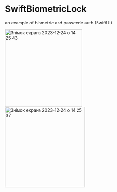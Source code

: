# SwiftBiometricLock
an example of biometric and passcode auth (SwiftUI)



<img width="253" alt="Знімок екрана 2023-12-24 о 14 25 43" src="https://github.com/antila3567/SwiftBiometricLock/assets/69010621/a92c28cd-c419-4c0c-846d-918009ffda2a">
<img width="262" alt="Знімок екрана 2023-12-24 о 14 25 37" src="https://github.com/antila3567/SwiftBiometricLock/assets/69010621/cfe94b17-fdbc-45d0-a3b8-3b81e3ad98b2">
